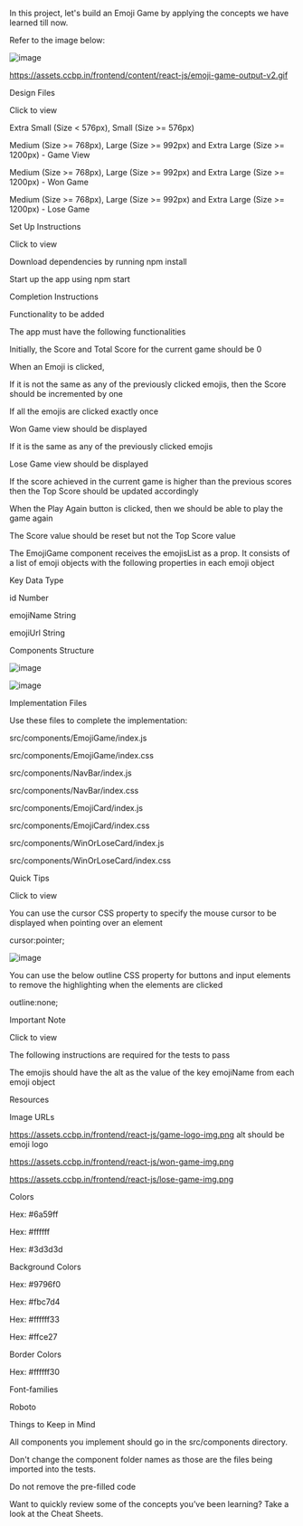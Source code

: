 In this project, let's build an Emoji Game by applying the concepts we have learned till now.

Refer to the image below:

![image](https://github.com/bukka5sandhya/React-Js-Emoji-Game/assets/133884532/3127ec8d-d454-41d1-9049-5afef314943d)

https://assets.ccbp.in/frontend/content/react-js/emoji-game-output-v2.gif

Design Files

Click to view

Extra Small (Size < 576px), Small (Size >= 576px)

Medium (Size >= 768px), Large (Size >= 992px) and Extra Large (Size >= 1200px) - Game View

Medium (Size >= 768px), Large (Size >= 992px) and Extra Large (Size >= 1200px) - Won Game

Medium (Size >= 768px), Large (Size >= 992px) and Extra Large (Size >= 1200px) - Lose Game

Set Up Instructions

Click to view

Download dependencies by running npm install

Start up the app using npm start

Completion Instructions

Functionality to be added

The app must have the following functionalities

Initially, the Score and Total Score for the current game should be 0

When an Emoji is clicked,



If it is not the same as any of the previously clicked emojis, then the Score should be incremented by one

If all the emojis are clicked exactly once

Won Game view should be displayed

If it is the same as any of the previously clicked emojis

Lose Game view should be displayed

If the score achieved in the current game is higher than the previous scores then the Top Score should be updated accordingly

When the Play Again button is clicked, then we should be able to play the game again

The Score value should be reset but not the Top Score value

The EmojiGame component receives the emojisList as a prop. It consists of a list of emoji objects with the following properties in each emoji object

Key	Data Type

id	Number

emojiName	String

emojiUrl	String

Components Structure

![image](https://github.com/bukka5sandhya/React-Js-Emoji-Game/assets/133884532/17c24b4e-fc8b-47f0-913f-9b07b27d84cf)


![image](https://github.com/bukka5sandhya/React-Js-Emoji-Game/assets/133884532/bf32a41c-480a-4be7-a45d-44fbb948d944)

Implementation Files

Use these files to complete the implementation:

src/components/EmojiGame/index.js

src/components/EmojiGame/index.css

src/components/NavBar/index.js

src/components/NavBar/index.css

src/components/EmojiCard/index.js

src/components/EmojiCard/index.css

src/components/WinOrLoseCard/index.js

src/components/WinOrLoseCard/index.css

Quick Tips

Click to view

You can use the cursor CSS property to specify the mouse cursor to be displayed when pointing over an element

cursor:pointer;

![image](https://github.com/bukka5sandhya/React-Js-Emoji-Game/assets/133884532/62d0d886-ac84-4d3e-bab4-1baaad4e21c3)

You can use the below outline CSS property for buttons and input elements to remove the highlighting when the elements are clicked

outline:none;

Important Note

Click to view

The following instructions are required for the tests to pass

The emojis should have the alt as the value of the key emojiName from each emoji object

Resources

Image URLs

https://assets.ccbp.in/frontend/react-js/game-logo-img.png alt should be emoji logo

https://assets.ccbp.in/frontend/react-js/won-game-img.png

https://assets.ccbp.in/frontend/react-js/lose-game-img.png

Colors

Hex: #6a59ff

Hex: #ffffff

Hex: #3d3d3d

Background Colors

Hex: #9796f0

Hex: #fbc7d4

Hex: #ffffff33

Hex: #ffce27

Border Colors

Hex: #ffffff30

Font-families

Roboto

Things to Keep in Mind

All components you implement should go in the src/components directory.

Don't change the component folder names as those are the files being imported into the tests.

Do not remove the pre-filled code

Want to quickly review some of the concepts you’ve been learning? Take a look at the Cheat Sheets.
